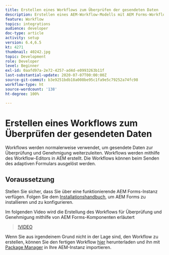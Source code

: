 ```yaml
---
title: Erstellen eines Workflows zum Überprüfen der gesendeten Daten
description: Erstellen eines AEM-Workflow-Modells mit AEM Forms-Workflow-Komponenten zum Überprüfen gesendeter Daten.
feature: Workflow
topics: integrations
audience: developer
doc-type: article
activity: setup
version: 6.4,6.5
kt: 4271
thumbnail: 40242.jpg
topic: Development
role: Developer
level: Beginner
exl-id: 0aafd97a-2e72-4257-ad4d-e0993263b11f
last-substantial-update: 2020-07-07T00:00:00Z
source-git-commit: b3e9251bdb18a008be95c1fa9e5c79252a74fc98
workflow-type: ht
source-wordcount: '138'
ht-degree: 100%

---
```


# Erstellen eines Workflows zum Überprüfen der gesendeten Daten

Workflows werden normalerweise verwendet, um gesendete Daten zur Überprüfung und Genehmigung weiterzuleiten. Workflows werden mithilfe des Workflow-Editors in AEM erstellt. Die Workflows können beim Senden des adaptiven Formulars ausgelöst werden.

## Voraussetzung

Stellen Sie sicher, dass Sie über eine funktionierende AEM Forms-Instanz verfügen. Folgen Sie dem [Installationshandbuch](https://experienceleague.adobe.com/docs/experience-manager-65/forms/install-aem-forms/osgi-installation/installing-configuring-aem-forms-osgi.html?lang=de), um AEM Forms zu installieren und zu konfigurieren.

Im folgenden Video wird die Erstellung des Workflows für Überprüfung und Genehmigung mithilfe von AEM Forms-Komponenten erläutert
>[!VIDEO](https://video.tv.adobe.com/v/40242?quality=12&learn=on)


Wenn Sie aus irgendeinem Grund nicht in der Lage sind, den Workflow zu erstellen, können Sie den fertigen Workflow [hier](assets/review-submitted-data-workflow.zip) herunterladen und ihn mit [Package Manager](http://localhost:4502/crx/packmgr/index.jsp) in Ihre AEM-Instanz importieren.
